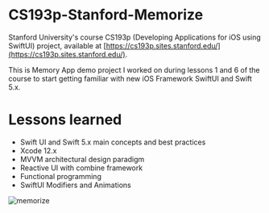 # CS193p-Stanford-Memorize

Stanford University's course CS193p (Developing Applications for iOS using SwiftUI) project, available at [https://cs193p.sites.stanford.edu/](https://cs193p.sites.stanford.edu/).

This is Memory App demo project I worked on during lessons 1 and 6 of the course to start getting familiar with new iOS Framework SwiftUI and Swift 5.x.

# Lessons learned

- Swift UI and Swift 5.x main concepts and best practices
- Xcode 12.x
- MVVM architectural design paradigm
- Reactive UI with combine framework
- Functional programming
- SwiftUI Modifiers and Animations

![memorize](https://user-images.githubusercontent.com/9075465/112173845-39086800-8bf6-11eb-97ef-5c4657cd2da3.gif)

